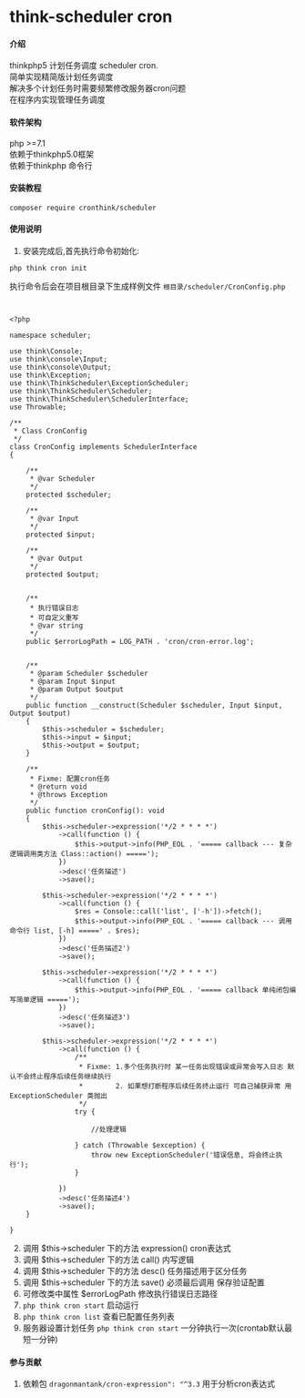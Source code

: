 # think-scheduler cron

#### 介绍
thinkphp5 计划任务调度 scheduler cron.   
简单实现精简版计划任务调度  
解决多个计划任务时需要频繁修改服务器cron问题  
在程序内实现管理任务调度

#### 软件架构
php >=7.1  
依赖于thinkphp5.0框架  
依赖于thinkphp 命令行


#### 安装教程
`composer require cronthink/scheduler `

#### 使用说明

1.  安装完成后,首先执行命令初始化:

```
php think cron init
```
执行命令后会在项目根目录下生成样例文件  `根目录/scheduler/CronConfig.php`

```


<?php

namespace scheduler;

use think\Console;
use think\console\Input;
use think\console\Output;
use think\Exception;
use think\ThinkScheduler\ExceptionScheduler;
use think\ThinkScheduler\Scheduler;
use think\ThinkScheduler\SchedulerInterface;
use Throwable;

/**
 * Class CronConfig
 */
class CronConfig implements SchedulerInterface
{

    /**
     * @var Scheduler
     */
    protected $scheduler;

    /**
     * @var Input
     */
    protected $input;

    /**
     * @var Output
     */
    protected $output;


    /**
     * 执行错误日志
     * 可自定义重写
     * @var string
     */
    public $errorLogPath = LOG_PATH . 'cron/cron-error.log';


    /**
     * @param Scheduler $scheduler
     * @param Input $input
     * @param Output $output
     */
    public function __construct(Scheduler $scheduler, Input $input, Output $output)
    {
        $this->scheduler = $scheduler;
        $this->input = $input;
        $this->output = $output;
    }

    /**
     * Fixme: 配置cron任务
     * @return void
     * @throws Exception
     */
    public function cronConfig(): void
    {
        $this->scheduler->expression('*/2 * * * *')
            ->call(function () {
                $this->output->info(PHP_EOL . '===== callback --- 复杂逻辑调用类方法 Class::action() =====');
            })
            ->desc('任务描述')
            ->save();

        $this->scheduler->expression('*/2 * * * *')
            ->call(function () {
                $res = Console::call('list', ['-h'])->fetch();
                $this->output->info(PHP_EOL . '===== callback --- 调用命令行 list, [-h] =====' . $res);
            })
            ->desc('任务描述2')
            ->save();

        $this->scheduler->expression('*/2 * * * *')
            ->call(function () {
                $this->output->info(PHP_EOL . '===== callback 单纯闭包编写简单逻辑 =====');
            })
            ->desc('任务描述3')
            ->save();

        $this->scheduler->expression('*/2 * * * *')
            ->call(function () {
                /**
                 * Fixme: 1.多个任务执行时 某一任务出现错误或异常会写入日志 默认不会终止程序后续任务继续执行
                 *        2. 如果想打断程序后续任务终止运行 可自己捕获异常 用 ExceptionScheduler 类抛出
                 */
                try {

                    //处理逻辑

                } catch (Throwable $exception) {
                    throw new ExceptionScheduler('错误信息, 将会终止执行');
                }

            })
            ->desc('任务描述4')
            ->save();
    }

}
```

2.  调用 $this->scheduler 下的方法 expression() cron表达式
3.  调用 $this->scheduler 下的方法 call() 内写逻辑
4.  调用 $this->scheduler 下的方法 desc() 任务描述用于区分任务
5.  调用 $this->scheduler 下的方法 save() 必须最后调用 保存验证配置
6.  可修改类中属性 $errorLogPath 修改执行错误日志路径 
7.  `php think cron start` 启动运行  
8.  `php think cron list`  查看已配置任务列表  
7.  服务器设置计划任务 `php think cron start` 一分钟执行一次(crontab默认最短一分钟)  

#### 参与贡献

1.  依赖包 `dragonmantank/cron-expression": "^3.3` 用于分析cron表达式

